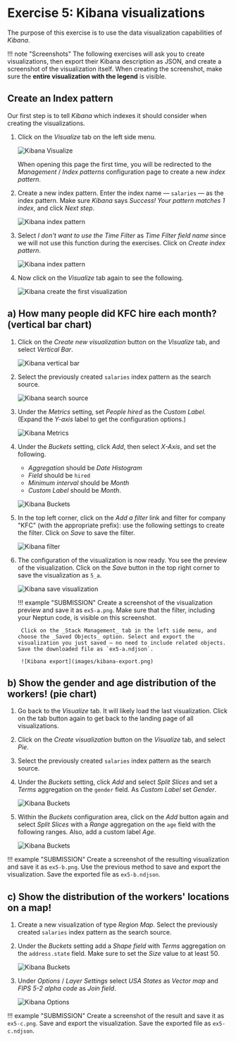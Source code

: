 # Exercise 5: Kibana visualizations

The purpose of this exercise is to use the data visualization capabilities of _Kibana_.

!!! note "Screenshots"
    The following exercises will ask you to create visualizations, then export their Kibana description as JSON, and create a screenshot of the visualization itself. When creating the screenshot, make sure the **entire visualization with the legend** is visible.

## Create an Index pattern

Our first step is to tell _Kibana_ which indexes it should consider when creating the visualizations.

1. Click on the _Visualize_ tab on the left side menu.

    ![Kibana Visualize](images/kibana-visualize.png)

    When opening this page the first time, you will be redirected to the _Management_ / _Index patterns_ configuration page to create a new _index pattern_.

1. Create a new index pattern. Enter the index name — `salaries` — as the index pattern. Make sure _Kibana_ says _Success! Your pattern matches 1 index_, and click _Next step_.

    ![Kibana index pattern](images/kibana-index-pattern-1.png)

1. Select _I don't want to use the Time Filter_ as _Time Filter field name_ since we will not use this function during the exercises. Click on _Create index pattern_.

    ![Kibana index pattern](images/kibana-index-pattern-2.png)

1. Now click on the _Visualize_ tab again to see the following.

    ![Kibana create the first visualization](images/kibana-create-first-visualization.png)

## a) How many people did KFC hire each month? (vertical bar chart)

1. Click on the _Create new visualization_ button on the _Visualize_ tab, and select _Vertical Bar_.

    ![Kibana vertical bar](images/kibana-vertical-bar.png)

1. Select the previously created `salaries` index pattern as the search source.

    ![Kibana search source](images/kibana-search-source.png)

1. Under the _Metrics_ setting, set _People hired_ as the _Custom Label_. (Expand the _Y-axis_ label to get the configuration options.)

    ![Kibana Metrics](images/kibana-a-metrics.png)

1. Under the _Buckets_ setting, click _Add_, then select _X-Axis_, and set the following.

    - _Aggregation_ should be _Date Histogram_
    - _Field_ should be `hired`
    - _Minimum interval_ should be _Month_
    - _Custom Label_ should be _Month_.

    ![Kibana Buckets](images/kibana-a-buckets.png)

1. In the top left corner, click on the _Add a filter_ link and filter for company "KFC" (with the appropriate prefix): use the following settings to create the filter. Click on _Save_ to save the filter.

    ![Kibana filter](images/kibana-a-filter.png)

1. The configuration of the visualization is now ready. You see the preview of the visualization. Click on the _Save_ button in the top right corner to save the visualization as `5_a`.

    ![Kibana save visualization](images/kibana-a-save.png)

    !!! example "SUBMISSION"
        Create a screenshot of the visualization preview and save it as `ex5-a.png`. Make sure that the filter, including your Neptun code, is visible on this screenshot.

        Click on the _Stack Management_ tab in the left side menu, and choose the _Saved Objects_ option. Select and export the visualization you just saved — no need to include related objects. Save the downloaded file as `ex5-a.ndjson`.

        ![Kibana export](images/kibana-export.png)

## b) Show the gender and age distribution of the workers! (pie chart)

1. Go back to the _Visualize_ tab. It will likely load the last visualization. Click on the tab button again to get back to the landing page of all visualizations.

1. Click on the _Create visualization_ button on the _Visualize_ tab, and select _Pie_.

1. Select the previously created `salaries` index pattern as the search source.

1. Under the _Buckets_ setting, click _Add_ and select _Split Slices_ and set a _Terms_ aggregation on the `gender` field. As _Custom Label_ set _Gender_.

    ![Kibana Buckets](images/kibana-b-buckets-1.png)

1. Within the _Buckets_ configuration area, click on the _Add_ button again and select _Split Slices_ with a _Range_ aggregation on the `age` field with the following ranges. Also, add a custom label _Age_.

    ![Kibana Buckets](images/kibana-b-buckets-2.png)

!!! example "SUBMISSION"
    Create a screenshot of the resulting visualization and save it as `ex5-b.png`. Use the previous method to save and export the visualization. Save the exported file as `ex5-b.ndjson`.

## c) Show the distribution of the workers' locations on a map!

1. Create a new visualization of type _Region Map_. Select the previously created `salaries` index pattern as the search source.

1. Under the _Buckets_ setting add a _Shape field_ with _Terms_ aggregation on the `address.state` field. Make sure to set the _Size_ value to at least 50.

    ![Kibana Buckets](images/kibana-c-buckets.png)

1. Under _Options_ / _Layer Settings_ select _USA States_ as _Vector map_ and _FIPS 5-2 alpha code_ as _Join field_.

    ![Kibana Options](images/kibana-c-options.png)

!!! example "SUBMISSION"
    Create a screenshot of the result and save it as `ex5-c.png`. Save and export the visualization. Save the exported file as `ex5-c.ndjson`.
